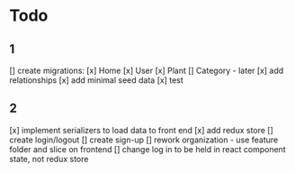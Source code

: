 # Todo

## 1
[] create migrations:
   [x] Home
   [x] User
   [x] Plant
   [] Category - later
[x] add relationships
[x] add minimal seed data
[x] test

## 2
[x] implement serializers to load data to front end
[x] add redux store
[] create login/logout
[] create sign-up
[] rework organization - use feature folder and slice on frontend
[] change log in to be held in react component state, not redux store
